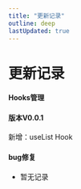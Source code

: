 ```yaml
---
title: "更新记录"
outline: deep
lastUpdated: true
---
```


# 更新记录

#### Hooks管理

<el-timeline >
  <el-timeline-item timestamp="2025/3/25" placement="top">
    <el-card>
      <h4>版本V0.0.1</h4>
      <p>新增：useList Hook</p>
    </el-card>
  </el-timeline-item>
</el-timeline>

#### bug修复

- 暂无记录
